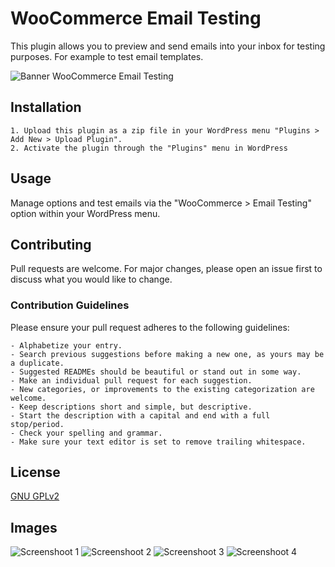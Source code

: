 # WooCommerce Email Testing
This plugin allows you to preview and send emails into your inbox for testing purposes. For example to test email templates.

![Banner WooCommerce Email Testing](https://s3.amazonaws.com/images.themes.email/wc-email-testing/banner.png)

## Installation

    1. Upload this plugin as a zip file in your WordPress menu "Plugins > Add New > Upload Plugin".
    2. Activate the plugin through the "Plugins" menu in WordPress

## Usage
Manage options and test emails via the "WooCommerce > Email Testing" option within your WordPress menu.

## Contributing
Pull requests are welcome. For major changes, please open an issue first to discuss what you would like to change.

### Contribution Guidelines
Please ensure your pull request adheres to the following guidelines:

    - Alphabetize your entry.
    - Search previous suggestions before making a new one, as yours may be a duplicate.
    - Suggested READMEs should be beautiful or stand out in some way.
    - Make an individual pull request for each suggestion.
    - New categories, or improvements to the existing categorization are welcome.
    - Keep descriptions short and simple, but descriptive.
    - Start the description with a capital and end with a full stop/period.
    - Check your spelling and grammar.
    - Make sure your text editor is set to remove trailing whitespace.

## License
[GNU GPLv2](https://choosealicense.com/licenses/gpl-2.0/)

## Images
![Screenshoot 1](https://s3.amazonaws.com/images.themes.email/wc-email-testing/screen_1.png)
![Screenshoot 2](https://s3.amazonaws.com/images.themes.email/wc-email-testing/screen_2.png)
![Screenshoot 3](https://s3.amazonaws.com/images.themes.email/wc-email-testing/screen_3.png)
![Screenshoot 4](https://s3.amazonaws.com/images.themes.email/wc-email-testing/screen_4.png)